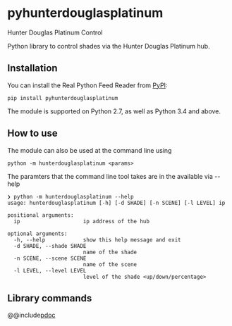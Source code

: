 # pyhunterdouglasplatinum
Hunter Douglas Platinum Control

Python library to control shades via the Hunter Douglas Platinum hub.

## Installation

You can install the Real Python Feed Reader from [PyPI](https://pypi.org/project/pyhunterdouglasplatinum/):

    pip install pyhunterdouglasplatinum

The module is supported on Python 2.7, as well as Python 3.4 and above.

## How to use

The module can also be used at the command line using

    python -m hunterdouglasplatinum <params>

The paramters that the command line tool takes are in the available via --help

```
❯ python -m hunterdouglasplatinum --help
usage: hunterdouglasplatinum [-h] [-d SHADE] [-n SCENE] [-l LEVEL] ip

positional arguments:
  ip                    ip address of the hub

optional arguments:
  -h, --help            show this help message and exit
  -d SHADE, --shade SHADE
                        name of the shade
  -n SCENE, --scene SCENE
                        name of the scene
  -l LEVEL, --level LEVEL
                        level of the shade <up/down/percentage>
```

## Library commands

@@include[pdoc](docs/hunterdouglasplatinum/hunterdouglasplatinum.md)